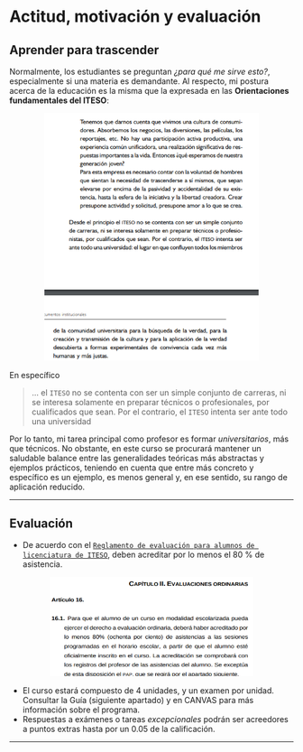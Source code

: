 # Actitud, motivación y evaluación

## Aprender para trascender

Normalmente, los estudiantes se preguntan *¿para qué me sirve esto?*, especialmente si una materia es demandante. Al respecto, mi postura acerca de la educación es la misma que la expresada en las **Orientaciones fundamentales del ITESO**:

<p align="center">
  <img width="380" src="iteso_mision.png" />
</p>

En específico

> ... el `ITESO` no se contenta con ser un simple conjunto de carreras, ni se interesa solamente en preparar técnicos o profesionales, por cualificados que sean. Por el contrario, el `ITESO` intenta ser ante todo una universidad

Por lo tanto, mi tarea principal como profesor es formar *universitarios*, más que técnicos. No obstante, en este curso se procurará mantener un saludable balance entre las generalidades teóricas más abstractas y ejemplos prácticos, teniendo en cuenta que entre más concreto y específico es un ejemplo, es menos general y, en ese sentido, su rango de aplicación reducido.

---

## Evaluación

- De acuerdo con el [`Reglamento de evaluación para alumnos de licenciatura de ITESO`](https://www.iteso.mx/documents/2624322/0/Reglamento+de+evaluaciones+acad%C3%A9micas+para+los+estudiantes+de+licenciatura.pdf/faf8a50e-4411-4f8c-adfd-6097ef8f3881), deben acreditar por lo menos el 80 % de asistencia.

<p align="center">
  <img width="360" src="evaluacion80.png" />
</p>

- El curso estará compuesto de 4 unidades, y un examen por unidad. Consultar la Guía (siguiente apartado) y en CANVAS para más información sobre el programa.
- Respuestas a exámenes o tareas *excepcionales* podrán ser acreedores a puntos extras hasta por un 0.05 de la calificación.

---
